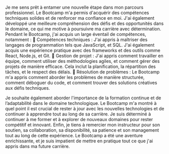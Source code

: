 
Je me sens prêt à entamer une nouvelle étape dans mon parcours professionnel. Le Bootcamp m'a permis d'acquérir des compétences techniques solides et de renforcer ma confiance en moi. J'ai également développé une meilleure compréhension des défis et des opportunités dans le domaine, ce qui me motive à poursuivre ma carrière avec détermination.
Pendant le Bootcamp, j'ai acquis un large éventail de compétences, notamment :
	Compétences techniques : J'ai appris à maîtriser des langages de programmation tels que JavaScript, et SQL. J'ai également acquis une expérience pratique avec des frameworks et des outils comme React, Node.js, et Git.
	Gestion de projet : J'ai appris comment travailler en équipe, comment utiliser des méthodologies agiles, et comment gérer des projets de manière efficace. Cela inclut la planification, la répartition des tâches, et le respect des délais.
	Résolution de problèmes : Le Bootcamp m'a appris comment aborder les problèmes de manière structurée, comment déboguer du code, et comment trouver des solutions créatives aux défis techniques.

Je souhaite également aborder l'importance de la formation continue et de l’adaptabilité dans le domaine technologique. Le Bootcamp m'a montré à quel point il est crucial de rester à jour avec les nouvelles technologies et de continuer à apprendre tout au long de sa carrière. Je suis déterminé à continuer à me former et à explorer de nouveaux domaines pour rester compétitif et innovant.
Enfin, je tiens à remercier mon instructeur pour son soutien, sa collaboration, sa disponibilité, sa patience et son management tout au long de cette expérience. Le Bootcamp a été une aventure enrichissante, et je suis impatient de mettre en pratique tout ce que j'ai appris dans ma future carrière.


